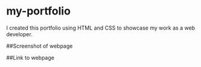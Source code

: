 # my-portfolio
I created this portfolio using HTML and CSS to showcase my work as a web developer. 

##Screenshot of webpage


##Link to webpage